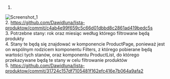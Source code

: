 1.
![Screenshot_1](https://user-images.githubusercontent.com/82375909/156316213-ddb335da-205a-4975-8a17-d448d9811e51.png)  
2. https://github.com/Dawidluna/lista-produktow/commit/c4ab4e99f659c5c66d01dbbd8c2861ad419bedc5s  
3. Potrzebne stany: rok oraz miesiąc według którego filtrowane będą produkty  
4. Stany te będą się znajdować w komponencie ProductPage, ponieważ jest on wspólnym rodzicem komponentu Filters, z którego pobierane będą wartości tych stanów, oraz komponentu ProductList, do którego przekazywane będą te stany w celu filtrowanie produktów  
5. https://github.com/Dawidluna/lista-produktow/commit/31724c157df7105481f162efc416e7b064a9afa2
